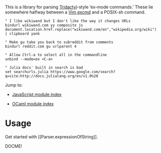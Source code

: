 This is a library for parsing [Tridactyl][]-style ‘ex-mode commands.’ These lie somewhere halfway
between a [Vim excmd][] and a POSIX-sh command.

<!-- FIXME: use actual, functioning commands, once this starts to ship into Tridactyl -->

```viml
" I like wikiwand but I don't like the way it changes URLs
bindurl wikiwand.com yy composite js document.location.href.replace("wikiwand.com/en","wikipedia.org/wiki") | clipboard yank

" Make gu take you back to subreddit from comments
bindurl reddit.com gu urlparent 4

" Allow Ctrl-a to select all in the commandline
unbind --mode=ex <C-a>

" Julia docs' built in search is bad
set searchurls.julia https://www.google.com/search?q=site:http://docs.julialang.org/en/v1.0%20
```

Jump to:

 - [JavaScript module index](./globals.html)
 - [OCaml module index](./excmd/Excmd/index.html)

   [Tridactyl]: <https://github.com/tridactyl/tridactyl> "Tridactyl, the vi-mode for FireFox"
   [Vim excmd]: <http://learnvimscriptthehardway.stevelosh.com/chapters/01.html>
      "Steve Losh's documentation on Vim's original ex-mode commands"

Usage
=====

Get started with [[Parser.expressionOfString]].

DOCME!
